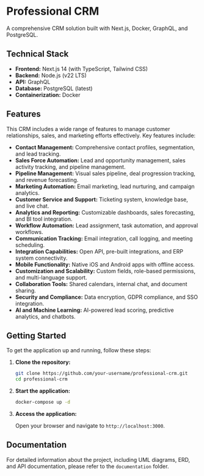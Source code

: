 # Professional CRM

A comprehensive CRM solution built with Next.js, Docker, GraphQL, and PostgreSQL.

## Technical Stack

*   **Frontend:** Next.js 14 (with TypeScript, Tailwind CSS)
*   **Backend:** Node.js (v22 LTS)
*   **API:** GraphQL
*   **Database:** PostgreSQL (latest)
*   **Containerization:** Docker

## Features

This CRM includes a wide range of features to manage customer relationships, sales, and marketing efforts effectively. Key features include:

*   **Contact Management:** Comprehensive contact profiles, segmentation, and lead tracking.
*   **Sales Force Automation:** Lead and opportunity management, sales activity tracking, and pipeline management.
*   **Pipeline Management:** Visual sales pipeline, deal progression tracking, and revenue forecasting.
*   **Marketing Automation:** Email marketing, lead nurturing, and campaign analytics.
*   **Customer Service and Support:** Ticketing system, knowledge base, and live chat.
*   **Analytics and Reporting:** Customizable dashboards, sales forecasting, and BI tool integration.
*   **Workflow Automation:** Lead assignment, task automation, and approval workflows.
*   **Communication Tracking:** Email integration, call logging, and meeting scheduling.
*   **Integration Capabilities:** Open API, pre-built integrations, and ERP system connectivity.
*   **Mobile Functionality:** Native iOS and Android apps with offline access.
*   **Customization and Scalability:** Custom fields, role-based permissions, and multi-language support.
*   **Collaboration Tools:** Shared calendars, internal chat, and document sharing.
*   **Security and Compliance:** Data encryption, GDPR compliance, and SSO integration.
*   **AI and Machine Learning:** AI-powered lead scoring, predictive analytics, and chatbots.

## Getting Started

To get the application up and running, follow these steps:

1.  **Clone the repository:**

    ```bash
    git clone https://github.com/your-username/professional-crm.git
    cd professional-crm
    ```

2.  **Start the application:**

    ```bash
    docker-compose up -d
    ```

3.  **Access the application:**

    Open your browser and navigate to `http://localhost:3000`.

## Documentation

For detailed information about the project, including UML diagrams, ERD, and API documentation, please refer to the `documentation` folder.
